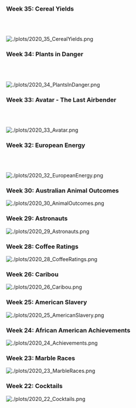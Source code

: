 <h3>Week 35: Cereal Yields</h3>	

<br><br>

![./plots/2020_35_CerealYields.png](https://raw.githubusercontent.com/bonschorno/TidyTuesday/master/plots/2020_35_CerealYields.png)


<h3>Week 34: Plants in Danger</h3>	

<br><br>

![./plots/2020_34_PlantsInDanger.png](https://raw.githubusercontent.com/bonschorno/TidyTuesday/master/plots/2020_34_PlantsInDanger.png)

<h3>Week 33: Avatar - The Last Airbender</h3>	

<br><br>

![./plots/2020_33_Avatar.png](https://raw.githubusercontent.com/bonschorno/TidyTuesday/master/plots/2020_33_Avatar.png)

<h3>Week 32: European Energy</h3>	

<br><br>

![./plots/2020_32_EuropeanEnergy.png](https://raw.githubusercontent.com/bonschorno/TidyTuesday/master/plots/2020_32_EuropeanEnergy.png)

<h3>Week 30: Australian Animal Outcomes</h3>	

![./plots/2020_30_AnimalOutcomes.png](https://raw.githubusercontent.com/bonschorno/TidyTuesday/master/plots/2020_30_AnimalOutcomes.png)

<h3>Week 29: Astronauts</h3>	

![./plots/2020_29_Astronauts.png](https://raw.githubusercontent.com/bonschorno/TidyTuesday/master/plots/2020_29_Astronauts.png)

<h3>Week 28: Coffee Ratings</h3>	

![./plots/2020_28_CoffeeRatings.png](https://raw.githubusercontent.com/bonschorno/TidyTuesday/master/plots/2020_28_CoffeeRatings.png)

<h3>Week 26: Caribou</h3>	

![./plots/2020_26_Caribou.png](https://raw.githubusercontent.com/bonschorno/TidyTuesday/master/plots/2020_26_Caribou.png)

<h3>Week 25: American Slavery</h3>	

![./plots/2020_25_AmericanSlavery.png](https://raw.githubusercontent.com/bonschorno/TidyTuesday/master/plots/2020_25_AmericanSlavery.png)

<h3>Week 24: African American Achievements</h3>	

![./plots/2020_24_Achievements.png](https://raw.githubusercontent.com/bonschorno/TidyTuesday/master/plots/2020_24_Achievements.png)

<h3>Week 23: Marble Races</h3>	

![./plots/2020_23_MarbleRaces.png](https://raw.githubusercontent.com/bonschorno/TidyTuesday/master/plots/2020_23_MarbleRaces.png)

<h3>Week 22: Cocktails</h3>	

![./plots/2020_22_Cocktails.png](https://raw.githubusercontent.com/bonschorno/TidyTuesday/master/plots/2020_22_Cocktails.png)




